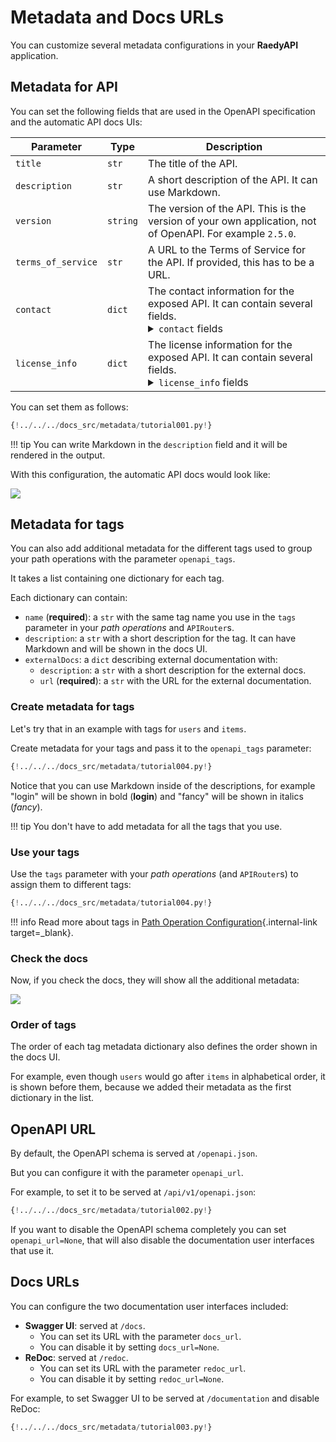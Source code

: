 # Metadata and Docs URLs

You can customize several metadata configurations in your **RaedyAPI** application.

## Metadata for API

You can set the following fields that are used in the OpenAPI specification and the automatic API docs UIs:

| Parameter          | Type     | Description                                                                                                                                                                                                                                                                                                                                                                                                                                                                                                                                                                                                                                                                                               |
| ------------------ | -------- | --------------------------------------------------------------------------------------------------------------------------------------------------------------------------------------------------------------------------------------------------------------------------------------------------------------------------------------------------------------------------------------------------------------------------------------------------------------------------------------------------------------------------------------------------------------------------------------------------------------------------------------------------------------------------------------------------------- |
| `title`            | `str`    | The title of the API.                                                                                                                                                                                                                                                                                                                                                                                                                                                                                                                                                                                                                                                                                     |
| `description`      | `str`    | A short description of the API. It can use Markdown.                                                                                                                                                                                                                                                                                                                                                                                                                                                                                                                                                                                                                                                      |
| `version`          | `string` | The version of the API. This is the version of your own application, not of OpenAPI. For example `2.5.0`.                                                                                                                                                                                                                                                                                                                                                                                                                                                                                                                                                                                                 |
| `terms_of_service` | `str`    | A URL to the Terms of Service for the API. If provided, this has to be a URL.                                                                                                                                                                                                                                                                                                                                                                                                                                                                                                                                                                                                                             |
| `contact`          | `dict`   | The contact information for the exposed API. It can contain several fields. <details><summary><code>contact</code> fields</summary><table><thead><tr><th>Parameter</th><th>Type</th><th>Description</th></tr></thead><tbody><tr><td><code>name</code></td><td><code>str</code></td><td>The identifying name of the contact person/organization.</td></tr><tr><td><code>url</code></td><td><code>str</code></td><td>The URL pointing to the contact information. MUST be in the format of a URL.</td></tr><tr><td><code>email</code></td><td><code>str</code></td><td>The email address of the contact person/organization. MUST be in the format of an email address.</td></tr></tbody></table></details> |
| `license_info`     | `dict`   | The license information for the exposed API. It can contain several fields. <details><summary><code>license_info</code> fields</summary><table><thead><tr><th>Parameter</th><th>Type</th><th>Description</th></tr></thead><tbody><tr><td><code>name</code></td><td><code>str</code></td><td><strong>REQUIRED</strong> (if a <code>license_info</code> is set). The license name used for the API.</td></tr><tr><td><code>url</code></td><td><code>str</code></td><td>A URL to the license used for the API. MUST be in the format of a URL.</td></tr></tbody></table></details>                                                                                                                           |

You can set them as follows:

```Python hl_lines="3-16  19-31"
{!../../../docs_src/metadata/tutorial001.py!}
```

!!! tip
You can write Markdown in the `description` field and it will be rendered in the output.

With this configuration, the automatic API docs would look like:

<img src="/img/tutorial/metadata/image01.png">

## Metadata for tags

You can also add additional metadata for the different tags used to group your path operations with the parameter `openapi_tags`.

It takes a list containing one dictionary for each tag.

Each dictionary can contain:

- `name` (**required**): a `str` with the same tag name you use in the `tags` parameter in your _path operations_ and `APIRouter`s.
- `description`: a `str` with a short description for the tag. It can have Markdown and will be shown in the docs UI.
- `externalDocs`: a `dict` describing external documentation with:
  - `description`: a `str` with a short description for the external docs.
  - `url` (**required**): a `str` with the URL for the external documentation.

### Create metadata for tags

Let's try that in an example with tags for `users` and `items`.

Create metadata for your tags and pass it to the `openapi_tags` parameter:

```Python hl_lines="3-16  18"
{!../../../docs_src/metadata/tutorial004.py!}
```

Notice that you can use Markdown inside of the descriptions, for example "login" will be shown in bold (**login**) and "fancy" will be shown in italics (_fancy_).

!!! tip
You don't have to add metadata for all the tags that you use.

### Use your tags

Use the `tags` parameter with your _path operations_ (and `APIRouter`s) to assign them to different tags:

```Python hl_lines="21  26"
{!../../../docs_src/metadata/tutorial004.py!}
```

!!! info
Read more about tags in [Path Operation Configuration](../path-operation-configuration/#tags){.internal-link target=\_blank}.

### Check the docs

Now, if you check the docs, they will show all the additional metadata:

<img src="/img/tutorial/metadata/image02.png">

### Order of tags

The order of each tag metadata dictionary also defines the order shown in the docs UI.

For example, even though `users` would go after `items` in alphabetical order, it is shown before them, because we added their metadata as the first dictionary in the list.

## OpenAPI URL

By default, the OpenAPI schema is served at `/openapi.json`.

But you can configure it with the parameter `openapi_url`.

For example, to set it to be served at `/api/v1/openapi.json`:

```Python hl_lines="3"
{!../../../docs_src/metadata/tutorial002.py!}
```

If you want to disable the OpenAPI schema completely you can set `openapi_url=None`, that will also disable the documentation user interfaces that use it.

## Docs URLs

You can configure the two documentation user interfaces included:

- **Swagger UI**: served at `/docs`.
  - You can set its URL with the parameter `docs_url`.
  - You can disable it by setting `docs_url=None`.
- **ReDoc**: served at `/redoc`.
  - You can set its URL with the parameter `redoc_url`.
  - You can disable it by setting `redoc_url=None`.

For example, to set Swagger UI to be served at `/documentation` and disable ReDoc:

```Python hl_lines="3"
{!../../../docs_src/metadata/tutorial003.py!}
```
